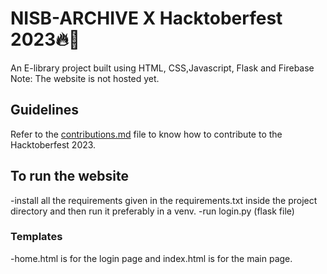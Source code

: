 # NISB-ARCHIVE X Hacktoberfest 2023🔥👾
An E-library project built using HTML, CSS,Javascript, Flask and Firebase
Note: The website is not hosted yet.

## Guidelines
Refer to the [contributions.md](https://github.com/nisbweb/HacktoberfestNISB/blob/main/CONTRIBUTING.md) file to know how to contribute to the Hacktoberfest 2023.

## To run the website
-install all the requirements given in the requirements.txt inside the project directory and then run it preferably in a venv.
-run login.py (flask file)

### Templates
-home.html is for the login page and index.html is for the main page.



